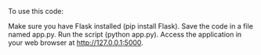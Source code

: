 To use this code:

Make sure you have Flask installed (pip install Flask).
Save the code in a file named app.py.
Run the script (python app.py).
Access the application in your web browser at http://127.0.0.1:5000.
